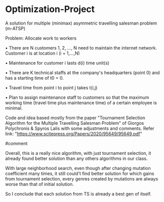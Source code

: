 # Optimization-Project
A solution for multiple (minimax) asymmetric travelling salesman problem (m-ATSP)

Problem: Allocate work to workers

• There are N customers 1, 2, …, N need to maintain the internet network. Customer i is at location i (i = 1,…,N)

• Maintenance for customer i lasts d(i) time unit(s)

• There are K technical staffs at the company's headquarters (point 0) and has a starting time of t0 = 0.

• Travel time from point i to point j takes t(i,j)

• Plan to assign maintenance staff to customers so that the maximum working time (travel time plus maintenance time) of a certain employee is minimal.


Code and idea based mostly from the paper "Tournament Selection Algorithm for the Multiple Travelling Salesman Problem" of Giorgos Polychronis & Spyros Lalis with some adjustments and comments.
Refer link: "https://www.scitepress.org/Papers/2020/95649/95649.pdf"

#comment

Overall, this is a really nice algorithm, with just tournament selection, it already found better solution than any others algorithms in our class.

With large neighborhood search, even though after changing mutation coefficient many times, it still could't find better solution for which gains from tournament selection, every genres created by mutations are always worse than that of initial solution.

So I conclude that each solution from TS is already a best gen of itself.

